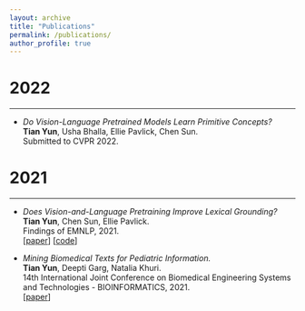```yaml
---
layout: archive
title: "Publications"
permalink: /publications/
author_profile: true
---
```


# 2022
---
- *Do Vision-Language Pretrained Models Learn Primitive Concepts?*  
**Tian Yun**, Usha Bhalla, Ellie Pavlick, Chen Sun. \
Submitted to CVPR 2022.  

# 2021
---
- *Does Vision-and-Language Pretraining Improve Lexical Grounding?*  
**Tian Yun**, Chen Sun, Ellie Pavlick. \
Findings of EMNLP, 2021. \
[[paper](https://aclanthology.org/2021.findings-emnlp.370.pdf)] [[code](https://github.com/tttyuntian/vlm_lexical_grounding)]

- *Mining Biomedical Texts for Pediatric Information.*  
**Tian Yun**, Deepti Garg, Natalia Khuri. \
14th International Joint Conference on Biomedical Engineering Systems and Technologies - BIOINFORMATICS, 2021. \
[[paper](https://www.scitepress.org/Papers/2021/103102/103102.pdf)] 

<!---
# 2022
---
- <font size="5"> Do Vision-Language Pretrained Models Learn Primitive Concepts? </font>  
**Tian Yun**, Usha Bhalla, Ellie Pavlick, Chen Sun. \
Submitted to CVPR 2022.  

# 2021
---
- <font size="5"> Does Vision-and-Language Pretraining Improve Lexical Grounding? </font>  
**Tian Yun**, Chen Sun, Ellie Pavlick. \
Findings of EMNLP, 2021. \
[[paper](https://aclanthology.org/2021.findings-emnlp.370.pdf)] [[code](https://github.com/tttyuntian/vlm_lexical_grounding)]

- <font size="5"> Mining Biomedical Texts for Pediatric Information. </font>  
**Tian Yun**, Deepti Garg, Natalia Khuri. \
14th International Joint Conference on Biomedical Engineering Systems and Technologies - BIOINFORMATICS, 2021. \
[[paper](https://www.scitepress.org/Papers/2021/103102/103102.pdf)] 
-->
<!---
{% if author.googlescholar %}
  You can also find my articles on <u><a href="#{{author.googlescholar}}">my Google Scholar profile</a>.</u>
{% endif %}

{% include base_path %}

{% for post in site.publications reversed %}
  {% include archive-single.html %}
{% endfor %}
-->

